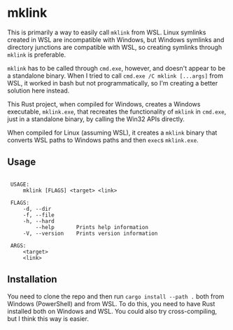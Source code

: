 # mklink

This is primarily a way to easily call `mklink` from WSL. 
Linux symlinks created in WSL are incompatible with Windows, 
but Windows symlinks and directory junctions are compatible with WSL, 
so creating symlinks through `mklink` is preferable.

`mklink` has to be called through `cmd.exe`, however, 
and doesn't appear to be a standalone binary. When I tried to call `cmd.exe /C mklink [...args]` 
from WSL, it worked in bash but not programmatically, 
so I'm creating a better solution here instead.

This Rust project, when compiled for Windows, 
creates a Windows executable, `mklink.exe`, 
that recreates the functionality of `mklink` in `cmd.exe`, 
just in a standalone binary, by calling the Win32 APIs directly.

When compiled for Linux (assuming WSL), it creates a `mklink` binary 
that converts WSL paths to Windows paths and then `exec`s `mklink.exe`.

## Usage
```mklink 0.1.0
 
 USAGE:
     mklink [FLAGS] <target> <link>
 
 FLAGS:
     -d, --dir
     -f, --file
     -h, --hard
         --help       Prints help information
     -V, --version    Prints version information
 
 ARGS:
     <target>
     <link>
```

## Installation
You need to clone the repo 
and then run `cargo install --path .` 
both from Windows (PowerShell) and from WSL. 
To do this, you need to have Rust installed both on Windows and WSL.
You could also try cross-compiling, but I think this way is easier.
